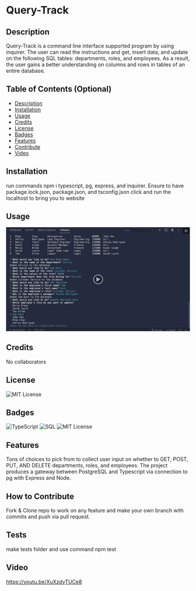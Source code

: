 # Query-Track

## Description

Query-Track is a command line interface supported program by using inquirer. The user can read the instructions and get, insert data, and update on the following SQL tables: departments, roles, and employees. As a result, the user gains a better understanding on columns and rows in tables of an entire database.

## Table of Contents (Optional)

- [Description](#description)
- [Installation](#installation)
- [Usage](#usage)
- [Credits](#credits)
- [License](#license)
- [Badges](#badges)
- [Features](#features)
- [Contribute](#how-to-contribute)
- [Video](#video)

## Installation

run commands npm i typescript, pg, express, and inquirer.
Ensure to have package.lock.json, package.json, and tsconfig.json
click and run the localhost to bring you to website

## Usage

![alt text](image.png)

## Credits

No collaborators

## License

![MIT License](https://img.shields.io/badge/License-MIT-green?style=for-the-badge)

## Badges

![TypeScript](https://img.shields.io/badge/TypeScript-007ACC?style=for-the-badge&logo=typescript&logoColor=white)
![SQL](https://img.shields.io/badge/SQL-4479A1?style=for-the-badge&logo=postgresql&logoColor=white)
![MIT License](https://img.shields.io/badge/License-MIT-green?style=for-the-badge)

## Features

Tons of choices to pick from to collect user input on whether to
GET, POST, PUT, AND DELETE departments, roles, and employees.
The project produces a gateway between PostgreSQL and Typescript via connection to pg with Express and Node.

## How to Contribute

Fork & Clone repo to work on any feature and make your own branch with commits and push via pull request.

## Tests

make tests folder and use command npm test

## Video

https://youtu.be/XuXzdyTUCe8
